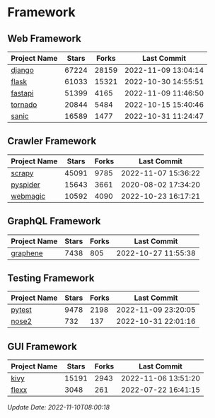 # Framework

## Web Framework
| Project Name | Stars | Forks | Last Commit |
| ------------ | ----- | ----- | ----------- |
| [django](https://github.com/django/django) | 67224 | 28159 | 2022-11-09 13:04:14 |
| [flask](https://github.com/pallets/flask) | 61033 | 15321 | 2022-10-30 14:55:51 |
| [fastapi](https://github.com/tiangolo/fastapi) | 51399 | 4165 | 2022-11-09 11:46:50 |
| [tornado](https://github.com/tornadoweb/tornado) | 20844 | 5484 | 2022-10-15 15:40:46 |
| [sanic](https://github.com/sanic-org/sanic) | 16589 | 1477 | 2022-10-31 11:24:47 |

## Crawler Framework
| Project Name | Stars | Forks | Last Commit |
| ------------ | ----- | ----- | ----------- |
| [scrapy](https://github.com/scrapy/scrapy) | 45091 | 9785 | 2022-11-07 15:36:22 |
| [pyspider](https://github.com/binux/pyspider) | 15643 | 3661 | 2020-08-02 17:34:20 |
| [webmagic](https://github.com/code4craft/webmagic) | 10592 | 4090 | 2022-10-23 16:17:21 |

## GraphQL Framework
| Project Name | Stars | Forks | Last Commit |
| ------------ | ----- | ----- | ----------- |
| [graphene](https://github.com/graphql-python/graphene) | 7438 | 805 | 2022-10-27 11:55:38 |

## Testing Framework
| Project Name | Stars | Forks | Last Commit |
| ------------ | ----- | ----- | ----------- |
| [pytest](https://github.com/pytest-dev/pytest) | 9478 | 2198 | 2022-11-09 23:20:05 |
| [nose2](https://github.com/nose-devs/nose2) | 732 | 137 | 2022-10-31 22:01:16 |

## GUI Framework
| Project Name | Stars | Forks | Last Commit |
| ------------ | ----- | ----- | ----------- |
| [kivy](https://github.com/kivy/kivy) | 15191 | 2943 | 2022-11-06 13:51:20 |
| [flexx](https://github.com/flexxui/flexx) | 3048 | 261 | 2022-07-22 16:41:15 |

*Update Date: 2022-11-10T08:00:18*